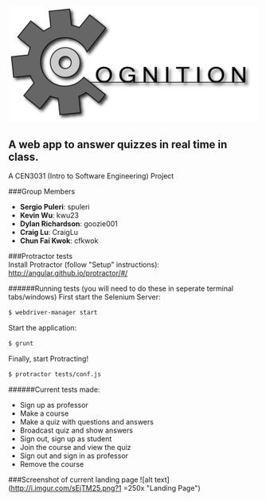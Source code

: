![alt tag](https://raw.githubusercontent.com/spuleri/Multiple-Choice-App/develop/public/modules/core/img/brand/logo.png)
## A web app to answer quizzes in real time in class.
A CEN3031 (Intro to Software Engineering) Project

###Group Members
* **Sergio Puleri**: spuleri
* **Kevin Wu**: kwu23
* **Dylan Richardson**: goozie001
* **Craig Lu**: CraigLu
* **Chun Fai Kwok**: cfkwok

###Protractor tests  
Install Protractor (follow "Setup" instructions):  
http://angular.github.io/protractor/#/

######Running tests (you will need to do these in seperate terminal tabs/windows)
First start the Selenium Server:
```bash
$ webdriver-manager start
```
Start the application:
```bash
$ grunt
```
Finally, start Protracting!
```bash
$ protractor tests/conf.js
```

######Current tests made:
* Sign up as professor
* Make a course
* Make a quiz with questions and answers
* Broadcast quiz and show answers
* Sign out, sign up as student
* Join the course and view the quiz
* Sign out and sign in as professor
* Remove the course

###Screenshot of current landing page
![alt text](http://i.imgur.com/sEjTM25.png?1 =250x "Landing Page")
